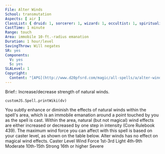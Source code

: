 ```yaml
---
File: Alter Winds
School: transmutation
Aspects: [ air ]
ClassList: { druid: 1, sorcerer: 1, wizard: 1, occultist: 1, spiritualist: 1 }
CastTime: 1 minute
Range: touch
Area: immobile 10-ft.-radius emanation
Duration: 1 hour/level
SavingThrow: Will negates
SR: yes
Components:
  V: yes
  S: yes
SLALevel: 1
Copyright:
  Content: "[APG](http://www.d20pfsrd.com/magic/all-spells/a/alter-winds)"
---
```

Brief:: Increase/decrease strength of natural winds.

```dataviewjs
customJS.Spell.printWiki(dv)
```

You subtly enhance or diminish the effects of natural winds within the spell's area, which is an immobile emanation around a point touched by you as the spell is cast. Within the area, natural (but not magical) wind effects are either increased or decreased by one step in intensity (Core Rulebook 439). The maximum wind force you can affect with this spell is based on your caster level, as shown on the table below. Alter winds has no effect on magical wind effects. Caster Level Wind Force 1st-3rd Light 4th-9th Moderate 10th-15th Strong 16th or higher Severe
